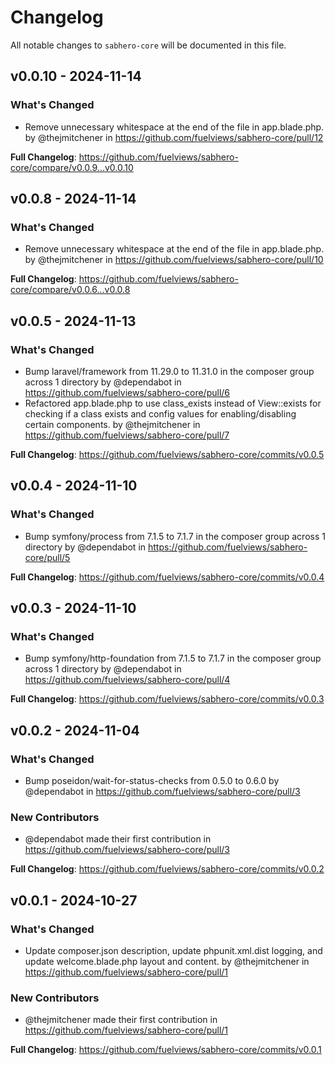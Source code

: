 # Changelog

All notable changes to `sabhero-core` will be documented in this file.

## v0.0.10 - 2024-11-14

### What's Changed

* Remove unnecessary whitespace at the end of the file in app.blade.php. by @thejmitchener in https://github.com/fuelviews/sabhero-core/pull/12

**Full Changelog**: https://github.com/fuelviews/sabhero-core/compare/v0.0.9...v0.0.10

## v0.0.8 - 2024-11-14

### What's Changed

* Remove unnecessary whitespace at the end of the file in app.blade.php. by @thejmitchener in https://github.com/fuelviews/sabhero-core/pull/10

**Full Changelog**: https://github.com/fuelviews/sabhero-core/compare/v0.0.6...v0.0.8

## v0.0.5 - 2024-11-13

### What's Changed

* Bump laravel/framework from 11.29.0 to 11.31.0 in the composer group across 1 directory by @dependabot in https://github.com/fuelviews/sabhero-core/pull/6
* Refactored app.blade.php to use class_exists instead of View::exists for checking if a class exists and config values for enabling/disabling certain components. by @thejmitchener in https://github.com/fuelviews/sabhero-core/pull/7

**Full Changelog**: https://github.com/fuelviews/sabhero-core/commits/v0.0.5

## v0.0.4 - 2024-11-10

### What's Changed

* Bump symfony/process from 7.1.5 to 7.1.7 in the composer group across 1 directory by @dependabot in https://github.com/fuelviews/sabhero-core/pull/5

**Full Changelog**: https://github.com/fuelviews/sabhero-core/commits/v0.0.4

## v0.0.3 - 2024-11-10

### What's Changed

* Bump symfony/http-foundation from 7.1.5 to 7.1.7 in the composer group across 1 directory by @dependabot in https://github.com/fuelviews/sabhero-core/pull/4

**Full Changelog**: https://github.com/fuelviews/sabhero-core/commits/v0.0.3

## v0.0.2 - 2024-11-04

### What's Changed

* Bump poseidon/wait-for-status-checks from 0.5.0 to 0.6.0 by @dependabot in https://github.com/fuelviews/sabhero-core/pull/3

### New Contributors

* @dependabot made their first contribution in https://github.com/fuelviews/sabhero-core/pull/3

**Full Changelog**: https://github.com/fuelviews/sabhero-core/commits/v0.0.2

## v0.0.1 - 2024-10-27

### What's Changed

* Update composer.json description, update phpunit.xml.dist logging, and update welcome.blade.php layout and content. by @thejmitchener in https://github.com/fuelviews/sabhero-core/pull/1

### New Contributors

* @thejmitchener made their first contribution in https://github.com/fuelviews/sabhero-core/pull/1

**Full Changelog**: https://github.com/fuelviews/sabhero-core/commits/v0.0.1
